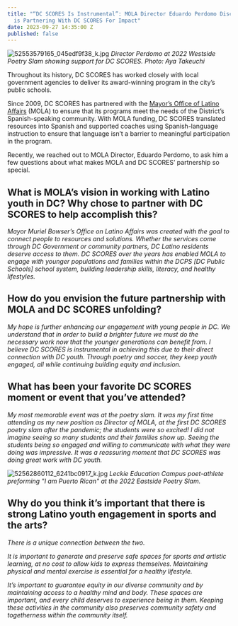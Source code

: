 ```yaml
---
title: "“DC SCORES Is Instrumental”: MOLA Director Eduardo Perdomo Discusses How Office
  is Partnering With DC SCORES For Impact"
date: 2023-09-27 14:35:00 Z
published: false
---
```


![52553579165_045edf9f38_k.jpg](/uploads/52553579165_045edf9f38_k.jpg)
*Director Perdomo at 2022 Westside Poetry Slam showing support for DC SCORES. Photo: Aya Takeuchi*

Throughout its history, DC SCORES has worked closely with local government agencies to deliver its award-winning program in the city’s public schools.

Since 2009, DC SCORES has partnered with the [Mayor’s Office of Latino Affairs](https://communityaffairs.dc.gov) (MOLA) to ensure that its programs meet the needs of the District’s Spanish-speaking community. With MOLA funding, DC SCORES translated resources into Spanish and supported coaches using Spanish-language instruction to ensure that language isn’t a barrier to meaningful participation in the program.

Recently, we reached out to MOLA Director, Eduardo Perdomo, to ask him a few questions about what makes MOLA and DC SCORES’ partnership so special.

## What is MOLA’s vision in working with Latino youth in DC? Why chose to partner with DC SCORES to help accomplish this?

*Mayor Muriel Bowser’s Office on Latino Affairs was created with the goal to connect people to resources and solutions. Whether the services come through DC Government or community partners, DC Latino residents deserve access to them. DC SCORES over the years has enabled MOLA to engage with younger populations and families within the DCPS \[DC Public Schools\] school system, building leadership skills, literacy, and healthy lifestyles.*

## How do you envision the future partnership with MOLA and DC SCORES unfolding?

*My hope is further enhancing our engagement with young people in DC. We understand that in order to build a brighter future we must do the necessary work now that the younger generations can benefit from. I believe DC SCORES is instrumental in achieving this due to their direct connection with DC youth. Through poetry and soccer, they keep youth engaged, all while continuing building equity and inclusion.*

## What has been your favorite DC SCORES moment or event that you’ve attended?

*My most memorable event was at the poetry slam. It was my first time attending as my new position as Director of MOLA, at the first DC SCORES poetry slam after the pandemic; the students were so excited! I did not imagine seeing so many students and their families show up. Seeing the students being so engaged and willing to communicate with what they were doing was impressive. It was a reassuring moment that DC SCORES was doing great work with DC youth.*

![52562860112_6241bc0917_k.jpg](/uploads/52562860112_6241bc0917_k.jpg)
*Leckie Education Campus poet-athlete preforming "I am Puerto Rican" at the 2022 Eastside Poetry Slam.*

## Why do you think it’s important that there is strong Latino youth engagement in sports and the arts?

*There is a unique connection between the two.*

*It is important to generate and preserve safe spaces for sports and artistic learning, at no cost to allow kids to express themselves. Maintaining physical and mental exercise is essential for a healthy lifestyle.*

*It’s important to guarantee equity in our diverse community and by maintaining access to a healthy mind and body. These spaces are important, and every child deserves to experience being in them. Keeping these activities in the community also preserves community safety and togetherness within the community itself.*